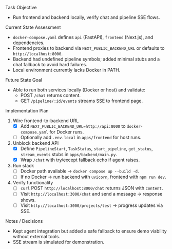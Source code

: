 Task Objective

- Run frontend and backend locally, verify chat and pipeline SSE flows.

Current State Assessment

- `docker-compose.yaml` defines `api` (FastAPI), `frontend` (Next.js), and dependencies.
- Frontend proxies to backend via `NEXT_PUBLIC_BACKEND_URL` or defaults to `http://localhost:8000`.
- Backend had undefined pipeline symbols; added minimal stubs and a chat fallback to avoid hard failures.
- Local environment currently lacks Docker in PATH.

Future State Goal

- Able to run both services locally (Docker or host) and validate:
  - POST `/chat` returns content.
  - GET `/pipeline/:id/events` streams SSE to frontend page.

Implementation Plan

1) Wire frontend-to-backend URL
   - [x] Add `NEXT_PUBLIC_BACKEND_URL=http://api:8000` to `docker-compose.yaml` for Docker runs.
   - [ ] Optionally add `.env.local` in `apps/frontend` for host runs.

2) Unblock backend API
   - [x] Define `PipelineStart`, `TaskStatus`, `start_pipeline`, `get_status`, `stream_events` stubs in `apps/backend/main.py`.
   - [x] Wrap `/chat` with try/except fallback echo if agent raises.

3) Run stack
   - [ ] Docker path available → `docker compose up --build -d`.
   - [ ] If no Docker → run backend with `uvicorn`, frontend with `npm run dev`.

4) Verify functionality
   - [ ] `curl` POST `http://localhost:8000/chat` returns JSON with `content`.
   - [ ] Visit `http://localhost:3000/chat` and send a message → response shows.
   - [ ] Visit `http://localhost:3000/projects/test` → progress updates via SSE.

Notes / Decisions

- Kept agent integration but added a safe fallback to ensure demo viability without external tools.
- SSE stream is simulated for demonstration.


